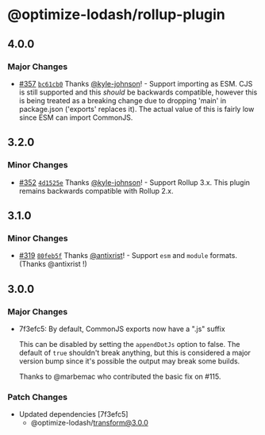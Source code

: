 # @optimize-lodash/rollup-plugin

## 4.0.0

### Major Changes

- [#357](https://github.com/kyle-johnson/rollup-plugin-optimize-lodash-imports/pull/357) [`bc61cb0`](https://github.com/kyle-johnson/rollup-plugin-optimize-lodash-imports/commit/bc61cb017971f715d369f70c05397ac01b354ca8) Thanks [@kyle-johnson](https://github.com/kyle-johnson)! - Support importing as ESM. CJS is still supported and this _should_ be backwards compatible, however this is being treated as a breaking change due to dropping 'main' in package.json ('exports' replaces it). The actual value of this is fairly low since ESM can import CommonJS.

## 3.2.0

### Minor Changes

- [#352](https://github.com/kyle-johnson/rollup-plugin-optimize-lodash-imports/pull/352) [`4d1525e`](https://github.com/kyle-johnson/rollup-plugin-optimize-lodash-imports/commit/4d1525e4819502bed3f461e91cc3937c2f9b114a) Thanks [@kyle-johnson](https://github.com/kyle-johnson)! - Support Rollup 3.x. This plugin remains backwards compatible with Rollup 2.x.

## 3.1.0

### Minor Changes

- [#319](https://github.com/kyle-johnson/rollup-plugin-optimize-lodash-imports/pull/319) [`80feb5f`](https://github.com/kyle-johnson/rollup-plugin-optimize-lodash-imports/commit/80feb5ffdc50b9ce1a007cd90c08486ca9a9084a) Thanks [@antixrist](https://github.com/antixrist)! - Support `esm` and `module` formats. (Thanks @antixrist !)

## 3.0.0

### Major Changes

- 7f3efc5: By default, CommonJS exports now have a ".js" suffix

  This can be disabled by setting the `appendDotJs` option to false. The default of `true` shouldn't break anything, but this is considered a major version bump since it's possible the output may break some builds.

  Thanks to @marbemac who contributed the basic fix on #115.

### Patch Changes

- Updated dependencies [7f3efc5]
  - @optimize-lodash/transform@3.0.0
